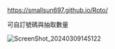 https://smallsun697.github.io/Roto/

可自訂號碼與抽取數量

![ScreenShot_20240309145122](https://github.com/shiro-shio/Roto/assets/67617035/e51a2146-69a5-4746-8817-f6a84bd6ab9c)
